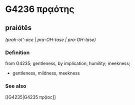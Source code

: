 # G4236 πρᾳότης

## praiótēs

_(prah-ot'-ace | pra-OH-tase | pra-OH-tase)_

### Definition

from G4235; gentleness, by implication, humility; meekness; 

- gentleness, mildness, meekness

### See also

[[G4235|G4235 πρᾷος]]
